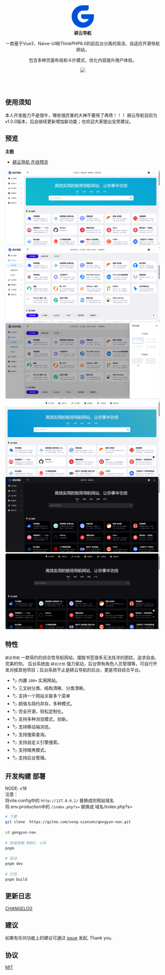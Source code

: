<p align="center">
  <a href="http://nav.untview.top/">
    <img src="src/assets/image/logo.png" width="80" />
  </a>
  <br />
  <b>耕云导航</b>
  <p align="center">一款基于Vue3、Naive-UI和ThinkPHP6.0的前后台分离的简洁、自适应开源导航网站，</p>
  <p align="center">包含多种页面布局和卡片模式，优化内容提升用户体验。</p>
  <p align="center">
    <a href="README.md">
      <img src="https://img.shields.io/badge/lang-%E7%AE%80%E4%BD%93%E4%B8%AD%E6%96%87-red.svg?longCache=true&style=flat-square">
    </a>
  </p>
</p>

<br />
<br />

## 使用须知

本人开发能力不是很牛，哪些很厉害的大神不要用了再喷！！！
耕云导航目前为v1.0.0版本，后会继续更新增加新功能；也欢迎大家提出宝贵建议。

## 预览
**主题**

- [耕云导航 在线预览](http://nav.untview.top/)

![Preview](Preview/1.jpg)
![Preview](Preview/1-2.jpg)
![Preview](Preview/1-3.jpg)
![Preview](Preview/2.jpg)
![Preview](Preview/1-1.jpg)
![Preview](Preview/2-1.jpg)


## 特性
`耕云导航` 一款简约的综合性导航网站，摆脱书签很多无法找寻的困扰，追求自由、完美的你。
后台系统由 `耕云计划` 强力驱动，后台带有角色人员管理等，可自行开发对接其他项目；后台系统不止是耕云导航的后台，更是项目综合平台。

- 🏷️ 内置 `180+` 实用网站。
- 🏷️ 三叉树分类、结构清晰、分类清晰。
- 🏷️ 支持一个网站关联多个菜单
- 🏷️ 颜值与简约并存，多种模式。
- 🏷️ 完全开源，轻松定制化。
- 🏷️ 支持多种浏览模式，创新。
- 🏷️ 支持移动端浏览。
- 🏷️ 支持搜索查询。
- 🏷️ 支持自定义引擎搜索。
- 🏷️ 支持暗黑模式。
- 🏷️ 支持后台管理。


## 开发构建 部署
NODE: v18 <br />
注意：<br />
将vite.config中的 `http://127.0.0.1/` 替换成你网站域名<br />
将.env.production中的 `/index.php?s=` 替换成 域名/index.php?s=<br />

``` bash
# 下载
git clone  https://gitee.com/song-xiansen/gengyun-nav.git

cd gengyun-nav

# 安装依赖 NODE: v18
pnpm

# 启动
pnpm dev

# 打包
pnpm build
```



## 更新日志
[CHANGELOG](https://gitee.com/song-xiansen/gengyun-nav/releases)


## 建议
如果有任何功能上的建议可通过 [issue](https://gitee.com/song-xiansen/gengyun-nav/issues) 发起, Thank you.



## 协议
[MIT](./LICENSE)